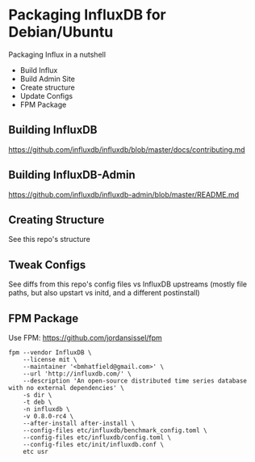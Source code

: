 Packaging InfluxDB for Debian/Ubuntu
===

Packaging Influx in a nutshell

* Build Influx
* Build Admin Site
* Create structure
* Update Configs
* FPM Package

Building InfluxDB
---

https://github.com/influxdb/influxdb/blob/master/docs/contributing.md


Building InfluxDB-Admin
---

https://github.com/influxdb/influxdb-admin/blob/master/README.md


Creating Structure
---

See this repo's structure


Tweak Configs
---

See diffs from this repo's config files vs InfluxDB upstreams (mostly file paths, but also upstart vs initd, and a different postinstall)


FPM Package
---

Use FPM: https://github.com/jordansissel/fpm

```
fpm --vendor InfluxDB \
    --license mit \
    --maintainer '<bmhatfield@gmail.com>' \
    --url 'http://influxdb.com/' \
    --description 'An open-source distributed time series database with no external dependencies' \
    -s dir \
    -t deb \
    -n influxdb \
    -v 0.8.0-rc4 \
    --after-install after-install \
    --config-files etc/influxdb/benchmark_config.toml \
    --config-files etc/influxdb/config.toml \
    --config-files etc/init/influxdb.conf \
    etc usr
```
